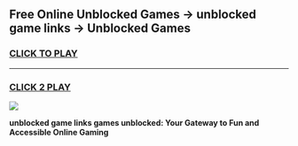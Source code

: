 
## Free Online Unblocked Games → unblocked game links → Unblocked Games
<h3>
<a href="https://premium.freeplayer.one?title=unblocked_game_links&ref=21F">CLICK TO PLAY</a></h3>
<hr>

<h3>
<a href="https://premium.freeplayer.one?title=unblocked_game_links&ref=21F">CLICK 2 PLAY</a>
  
</h3>

<a href="https://premium.freeplayer.one?title=unblocked_game_links&ref=21F/"><img src="https://clearcache.store/games.png"></a>


**unblocked game links games unblocked: Your Gateway to Fun and Accessible Online Gaming**
